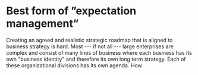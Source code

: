 # Best form of ”expectation management”

Creating an agreed and realistic strategic roadmap that is aligned to business strategy is hard.
Most --- if not all --- large enterprises are complex and consist of many lines of business where each
business has its own "business identity" and therefore its own long term strategy.
Each of these organizational divisions has its own agenda.
How 
